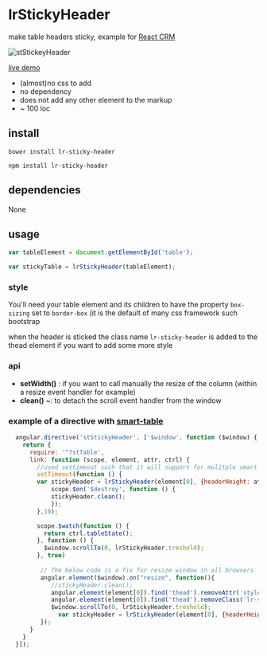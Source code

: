 # lrStickyHeader

make table headers sticky, example for [React CRM](http://reactcrm.com/)

![stStickeyHeader](http://i.imgur.com/ocN250H.gif)

[live demo](http://lorenzofox3.github.io/lrStickyHeader/example.html)

* (almost)no css to add 
* no dependency
* does not add any other element to the markup
* ~ 100 loc

## install 

``bower install lr-sticky-header``

``npm install lr-sticky-header``

## dependencies 

None

## usage

```Javascript
var tableElement = document.getElementById('table');

var stickyTable = lrStickyHeader(tableElement);
```

### style

You'll need your table element and its children to have the property ``box-sizing`` set to ``border-box`` (it is the default of many css framework such bootstrap

when the header is sticked the class name ``lr-sticky-header`` is added to the thead element if you want to add some more style

### api

*  **setWidth()** : if you want to call manually the resize of the column (within a resize event handler for example)
*  **clean()** ~: to detach the scroll event handler from the window

### example of a directive with [smart-table](http://lorenzofox3.github.io/smart-table-website/)

```javascript
  angular.directive('stStickyHeader', ['$window', function ($window) {
    return {
      require: '^?stTable',
      link: function (scope, element, attr, ctrl) {      
        //used settimeout such that it will support for mulitple smart tables it will wait until it finds element[0].
        setTimeout(function () {
        var stickyHeader = lrStickyHeader(element[0], {headerHeight: attr.stStickyHeaderTop});
            scope.$on('$destroy', function () {
            stickyHeader.clean();
            });
        },10);

        scope.$watch(function () {
          return ctrl.tableState();
        }, function () {
          $window.scrollTo(0, lrStickyHeader.treshold);
        }, true)
         
         // The below code is a fix for resize window in all browsers
         angular.element($window).on("resize", function(){
            //stickyHeader.clean();
            angular.element(element[0]).find('thead').removeAttr('style');
            angular.element(element[0]).find('thead').removeClass('lr-sticky-header');
            $window.scrollTo(0, lrStickyHeader.treshold);
              var stickyHeader = lrStickyHeader(element[0], {headerHeight: attr.stStickyHeaderTop});
         });
      }
    }
  }]);
```




